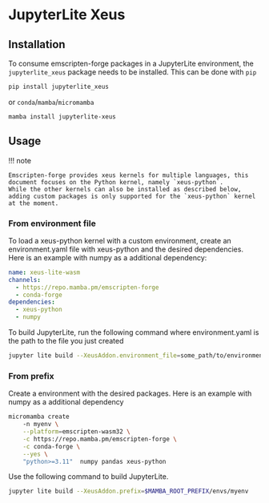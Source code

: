 # JupyterLite Xeus


## Installation

To consume emscripten-forge packages in a JupyterLite environment, the `jupyterlite_xeus` package needs
to be installed. This can be done with `pip`

```bash
pip install jupyterlite_xeus
```
or `conda`/`mamba`/`micromamba`

```
mamba install jupyterlite-xeus
```

## Usage

!!! note

    Emscripten-forge provides xeus kernels for multiple languages, this document focuses on the Python kernel, namely `xeus-python`.
    While the other kernels can also be installed as described below, adding custom packages is only supported for the `xeus-python` kernel
    at the moment.

### From environment file

To load a xeus-python kernel with a custom environment, create an environment.yaml file with xeus-python and the desired dependencies. Here is an example with numpy as a additional dependency:
```yaml
name: xeus-lite-wasm
channels:
  - https://repo.mamba.pm/emscripten-forge
  - conda-forge
dependencies:
  - xeus-python
  - numpy
```

To build JupyterLite, run the following command where environment.yaml is the path to the file you just created

```bash
jupyter lite build --XeusAddon.environment_file=some_path/to/environment.yaml
```

### From prefix
Create a environment with the desired packages. Here is an example with numpy as a additional dependency

```bash
micromamba create
    -n myenv \
    --platform=emscripten-wasm32 \
    -c https://repo.mamba.pm/emscripten-forge \
    -c conda-forge \
    --yes \
    "python>=3.11"  numpy pandas xeus-python
```

Use the following command to build JupyterLite.

```sh
jupyter lite build --XeusAddon.prefix=$MAMBA_ROOT_PREFIX/envs/myenv
```
